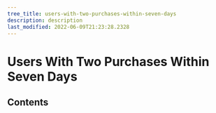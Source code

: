 ```yaml
---
tree_title: users-with-two-purchases-within-seven-days
description: description
last_modified: 2022-06-09T21:23:28.2328
---
```


# Users With Two Purchases Within Seven Days

## Contents
